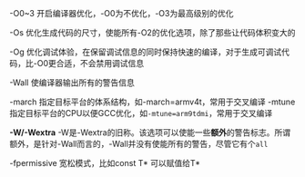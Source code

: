 -O0~3	开启编译器优化，-O0为不优化，-O3为最高级别的优化

-Os	优化生成代码的尺寸，使能所有-O2的优化选项，除了那些让代码体积变大的

-Og	优化调试体验，在保留调试信息的同时保持快速的编译，对于生成可调试代码，比-O0更合适，不会禁用调试信息

-Wall	使编译器输出所有的警告信息

-march	指定目标平台的体系结构，如-march=armv4t，常用于交叉编译
-mtune	指定目标平台的CPU以便GCC优化，如`-mtune=arm9tdmi`，常用于交叉编译

**-W/-Wextra**  -W是-Wextra的旧称。该选项可以使能一些**额外**的警告标志。所谓额外，是针对-Wall而言的，-Wall并没有使能所有的警告，尽管它有个`all`

-fpermissive 宽松模式，比如const T* 可以赋值给T*
